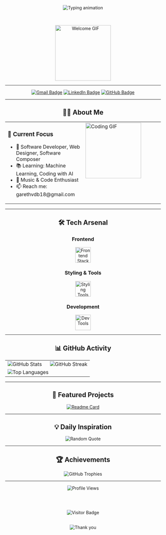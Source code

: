 <!-- 🚀 Enhanced GitHub Profile README - Modern & Stylish -->
<div align="center">
  
  <!-- Animated Header -->
  <img src="https://readme-typing-svg.herokuapp.com?font=Fira+Code&size=30&duration=4000&pause=1000&color=00D4FF&center=true&vCenter=true&width=600&lines=Hey+there!+👋;I'm+Gareth+van+den+Berg;Digital+Craftsman+%26+Developer;Music+Enthusiast+%7C+Code+Artist" alt="Typing animation" />
  
  <!-- Profile GIF -->
  <br><br>
  <img height="180" src="https://media.giphy.com/media/v1.Y2lkPTc5MGI3NjExaTBvaDVqcnJvcmY3eG5qZGxmdWN2c245Z2F3dGdsdWc4b2ZnbjFsYyZlcD12MV9pbnRlcm5hbF9naWZfYnlfaWQmY3Q9Zw/vi9q6kkhLiJVx3L8TO/giphy.gif" alt="Welcome GIF" />
  
</div>

---

<!-- 🔗 Social Links with Enhanced Badges -->
<div align="center">
  
  [![Gmail Badge](https://img.shields.io/badge/-garethvdb18@gmail.com-c14438?style=for-the-badge&logo=gmail&logoColor=white&link=mailto:garethvdb18@gmail.com)](mailto:garethvdb18@gmail.com)
  [![LinkedIn Badge](https://img.shields.io/badge/-Gareth%20van%20den%20Berg-0077B5?style=for-the-badge&logo=linkedin&logoColor=white&link=https://www.linkedin.com/in/gareth-van-den-berg-7b8295221/)](https://www.linkedin.com/in/gareth-van-den-berg-7b8295221/)
  [![GitHub Badge](https://img.shields.io/badge/-@garethvdb08-181717?style=for-the-badge&logo=github&logoColor=white)](https://github.com/Garethvdb08)
  
</div>

---

<!-- 👨‍💻 About Me Section with Cards -->
<h2 align="center">👨‍💻 About Me</h2>

<div align="center">
  <table>
    <tr>
      <td width="50%" valign="top">
        <h3>🎯 Current Focus</h3>
        <ul>
          <li>🚀 Software Developer, Web Designer, Software Composer</li>
          <li>📚 Learning: Machine Learning, Coding with AI</li>
          <li>🎵 Music & Code Enthusiast</li>
          <li>📫 Reach me: garethvdb18@gmail.com</li>
        </ul>
      </td>
      <td width="50%" valign="top">
        <img align="center" height="180" src="https://media.giphy.com/media/gH1jGsCnQBiFHWMFzh/giphy.gif" alt="Coding GIF" />
      </td>
    </tr>
  </table>
</div>

---

<!-- 🛠️ Tech Stack with Animated Icons -->
<h2 align="center">🛠️ Tech Arsenal</h2>

<div align="center">
  
  <!-- Frontend Technologies -->
  <h3>Frontend</h3>
  <p>
    <img src="https://skillicons.dev/icons?i=html,css,javascript,typescript" height="50" alt="Frontend Stack" />
  </p>
  
  <!-- Styling & Frameworks -->
  <h3>Styling & Tools</h3>
  <p>
    <img src="https://skillicons.dev/icons?i=tailwind,bootstrap,react,nextjs" height="50" alt="Styling Tools" />
  </p>
  
  <!-- Development Tools -->
  <h3>Development</h3>
  <p>
    <img src="https://skillicons.dev/icons?i=git,github,vscode,nodejs" height="50" alt="Dev Tools" />
  </p>
  
</div>

---

<!-- 📊 GitHub Stats with Enhanced Cards -->
<h2 align="center">📊 GitHub Activity</h2>

<div align="center">
  <table>
    <tr>
      <td width="50%">
        <img src="https://github-readme-stats.vercel.app/api?username=garethvdb08&theme=radical&hide_border=false&include_all_commits=true&count_private=true&show_icons=true" alt="GitHub Stats" />
      </td>
      <td width="50%">
        <img src="https://github-readme-streak-stats.herokuapp.com/?user=garethvdb08&theme=radical&hide_border=false" alt="GitHub Streak" />
      </td>
    </tr>
    <tr>
      <td colspan="2">
        <img src="https://github-readme-stats.vercel.app/api/top-langs/?username=garethvdb08&theme=radical&hide_border=false&include_all_commits=true&count_private=true&layout=compact" alt="Top Languages" />
      </td>
    </tr>
  </table>
</div>

---

<!-- 🎯 Featured Projects -->
<h2 align="center">🚀 Featured Projects</h2>

<div align="center">
  
  [![Readme Card](https://github-readme-stats.vercel.app/api/pin/?username=Garethvdb08&repo=formatflex&theme=radical)](https://github.com/Garethvdb08/formatflex)
  
</div>

---

<!-- 💡 Daily Dev Quote -->
<h2 align="center">💡 Daily Inspiration</h2>

<div align="center">
  <img src="https://quotes-github-readme.vercel.app/api?type=horizontal&theme=radical" alt="Random Quote" />
</div>

---

<!-- 🏆 GitHub Trophies -->
<h2 align="center">🏆 Achievements</h2>

<div align="center">
  <img src="https://github-profile-trophy.vercel.app/?username=garethvdb08&theme=radical&no-frame=false&no-bg=false&column=4" alt="GitHub Trophies" />
</div>

---

<!-- 🌟 Footer -->
<div align="center">
  
  <img src="https://komarev.com/ghpvc/?username=garethvdb08&style=flat-square&color=blue" alt="Profile Views" />
  
  <br><br>
  
  <!-- Visitor Counter -->
  ![Visitor Badge](https://visitor-badge.laobi.icu/badge?page_id=Garethvdb08.Garethvdb08)
  
  <br>
  
  <!-- Thank You Message -->
  <img src="https://readme-typing-svg.herokuapp.com?font=Fira+Code&size=15&duration=3000&pause=1000&color=00FF88&center=true&vCenter=true&width=400&lines=Thanks+for+visiting!+🙏;Keep+coding+and+stay+awesome!+✨" alt="Thank you" />
  
</div>

<!-- Proudly enhanced with ❤️ -->
